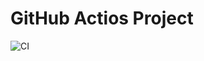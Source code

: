 # GitHub Actios Project

![CI](https://github.com/demargorn/gh-actions-project/actions/workflows/web.yml/badge.svg)